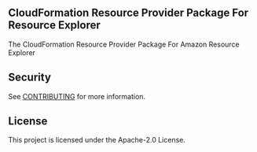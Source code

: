 ## CloudFormation Resource Provider Package For Resource Explorer

The CloudFormation Resource Provider Package For Amazon Resource Explorer

## Security

See [CONTRIBUTING](CONTRIBUTING.md#security-issue-notifications) for more information.

## License

This project is licensed under the Apache-2.0 License.

